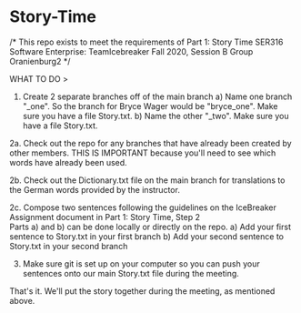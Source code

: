 # Story-Time

/* This repo exists to meet the requirements of Part 1: Story Time
SER316 Software Enterprise: TeamIcebreaker Fall 2020, Session B
Group Oranienburg2 */

WHAT TO DO >

1. Create 2 separate branches off of the main branch
    a) Name one branch "<YOUR FIRST NAME>_one". So the branch for Bryce Wager would be "bryce_one". Make sure you have a file Story.txt.
    b) Name the other "<YOUR FIRST NAME>_two". Make sure you have a file Story.txt.

2a. Check out the repo for any branches that have already been created by other members.
    THIS IS IMPORTANT because you'll need to see which words have already been used.

2b. Check out the Dictionary.txt file on the main branch for translations to the German words provided by the instructor.

2c. Compose two sentences following the guidelines on the IceBreaker Assignment document in Part 1: Story Time, Step 2  
    Parts a) and b) can be done locally or directly on the repo. 
     a) Add your first sentence to Story.txt in your first branch
     b) Add your second sentence to Story.txt in your second branch

3. Make sure git is set up on your computer so you can push your sentences onto our main Story.txt file during the meeting.
    
That's it. We'll put the story together during the meeting, as mentioned above.
